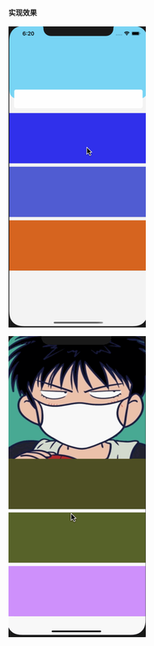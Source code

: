 #### 实现效果

![](./CHBannerExample/Resource/example1.gif)     

![](./CHBannerExample/Resource/example2.gif)


